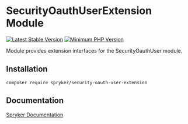 # SecurityOauthUserExtension Module
[![Latest Stable Version](https://poser.pugx.org/spryker/security-oauth-user-extension/v/stable.svg)](https://packagist.org/packages/spryker/security-oauth-user-extension)
[![Minimum PHP Version](https://img.shields.io/badge/php-%3E%3D%207.4-8892BF.svg)](https://php.net/)

Module provides extension interfaces for the SecurityOauthUser module.

## Installation

```
composer require spryker/security-oauth-user-extension
```

## Documentation

[Spryker Documentation](https://documentation.spryker.com/module_guide/overview.htm)
